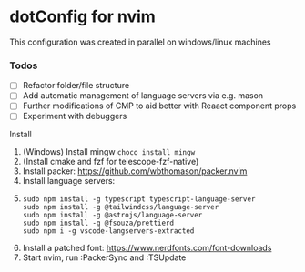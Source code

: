 # dotConfig for nvim
This configuration was created in parallel on windows/linux machines

### Todos
- [ ] Refactor folder/file structure
- [ ] Add automatic management of language servers via e.g. mason
- [ ] Further modifications of CMP to aid better with Reaact component props
- [ ] Experiment with debuggers

Install
1. (Windows) Install mingw `choco install mingw` 
2. (Install cmake and fzf for telescope-fzf-native)
3. Install packer: https://github.com/wbthomason/packer.nvim
4. Install language servers:
5.     sudo npm install -g typescript typescript-language-server
       sudo npm install -g @tailwindcss/language-server
       sudo npm install -g @astrojs/language-server
       sudo npm install -g @fsouza/prettierd
       sudo npm i -g vscode-langservers-extracted
5. Install a patched font: https://www.nerdfonts.com/font-downloads
6. Start nvim, run :PackerSync and :TSUpdate

